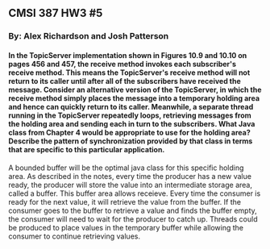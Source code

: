 ## CMSI 387 HW3 #5
### By: Alex Richardson and Josh Patterson

#### In the TopicServer implementation shown in Figures 10.9 and 10.10 on pages 456 and 457, the receive method invokes each subscriber's receive method. This means the TopicServer's receive method will not return to its caller until after all of the subscribers have received the message. Consider an alternative version of the TopicServer, in which the receive method simply places the message into a temporary holding area and hence can quickly return to its caller. Meanwhile, a separate thread running in the TopicServer repeatedly loops, retrieving messages from the holding area and sending each in turn to the subscribers. What Java class from Chapter 4 would be appropriate to use for the holding area? Describe the pattern of synchronization provided by that class in terms that are specific to this particular application.

A bounded buffer will be the optimal java class for this specific holding area. As described in the notes, every time the producer has a new value ready, the producer will store the value into an intermediate storage area, called a buffer. This buffer area allows receieve. Every time the consumer is ready for the next value, it will retrieve the value from the buffer. If the consumer goes to the buffer to retrieve a value and finds the buffer empty, the consumer will need to wait for the producer to catch up. Threads could be produced to place values in the temporary buffer while allowing the consumer to continue retrieving values.
